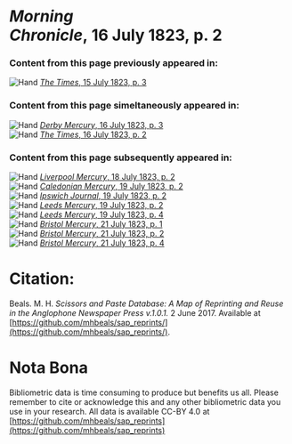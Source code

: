 # *Morning Chronicle*, 16 July 1823, p. 2  
  
### Content from this page previously appeared in:  
![Hand](http://scissorsandpaste.net/wp-content/uploads/2017/06/smallhandpointer.png) [*The Times*, 15 July 1823, p. 3](https://mhbeals.github.io/sap_html/The-Times/The-Times-15-July-1823-p-3)  
  
### Content from this page simeltaneously appeared in:  
![Hand](http://scissorsandpaste.net/wp-content/uploads/2017/06/smallhandpointer.png) [*Derby Mercury*, 16 July 1823, p. 3](https://mhbeals.github.io/sap_html/Derby-Mercury/Derby-Mercury-16-July-1823-p-3)  
![Hand](http://scissorsandpaste.net/wp-content/uploads/2017/06/smallhandpointer.png) [*The Times*, 16 July 1823, p. 2](https://mhbeals.github.io/sap_html/The-Times/The-Times-16-July-1823-p-2)  
  
### Content from this page subsequently appeared in:  
![Hand](http://scissorsandpaste.net/wp-content/uploads/2017/06/smallhandpointer.png) [*Liverpool Mercury*, 18 July 1823, p. 2](https://mhbeals.github.io/sap_html/Liverpool-Mercury/Liverpool-Mercury-18-July-1823-p-2)  
![Hand](http://scissorsandpaste.net/wp-content/uploads/2017/06/smallhandpointer.png) [*Caledonian Mercury*, 19 July 1823, p. 2](https://mhbeals.github.io/sap_html/Caledonian-Mercury/Caledonian-Mercury-19-July-1823-p-2)  
![Hand](http://scissorsandpaste.net/wp-content/uploads/2017/06/smallhandpointer.png) [*Ipswich Journal*, 19 July 1823, p. 2](https://mhbeals.github.io/sap_html/Ipswich-Journal/Ipswich-Journal-19-July-1823-p-2)  
![Hand](http://scissorsandpaste.net/wp-content/uploads/2017/06/smallhandpointer.png) [*Leeds Mercury*, 19 July 1823, p. 2](https://mhbeals.github.io/sap_html/Leeds-Mercury/Leeds-Mercury-19-July-1823-p-2)  
![Hand](http://scissorsandpaste.net/wp-content/uploads/2017/06/smallhandpointer.png) [*Leeds Mercury*, 19 July 1823, p. 4](https://mhbeals.github.io/sap_html/Leeds-Mercury/Leeds-Mercury-19-July-1823-p-4)  
![Hand](http://scissorsandpaste.net/wp-content/uploads/2017/06/smallhandpointer.png) [*Bristol Mercury*, 21 July 1823, p. 1](https://mhbeals.github.io/sap_html/Bristol-Mercury/Bristol-Mercury-21-July-1823-p-1)  
![Hand](http://scissorsandpaste.net/wp-content/uploads/2017/06/smallhandpointer.png) [*Bristol Mercury*, 21 July 1823, p. 2](https://mhbeals.github.io/sap_html/Bristol-Mercury/Bristol-Mercury-21-July-1823-p-2)  
![Hand](http://scissorsandpaste.net/wp-content/uploads/2017/06/smallhandpointer.png) [*Bristol Mercury*, 21 July 1823, p. 4](https://mhbeals.github.io/sap_html/Bristol-Mercury/Bristol-Mercury-21-July-1823-p-4)  


# Citation: 

Beals. M. H. *Scissors and Paste Database: A Map of Reprinting and Reuse in the Anglophone Newspaper Press v.1.0.1.* 2 June 2017. Available at [https://github.com/mhbeals/sap_reprints/](https://github.com/mhbeals/sap_reprints/). 

# Nota Bona

Bibliometric data is time consuming to produce but benefits us all. Please remember to cite or acknowledge this and any other bibliometric data you use in your research. All data is available CC-BY 4.0 at [https://github.com/mhbeals/sap_reprints](https://github.com/mhbeals/sap_reprints)